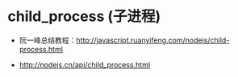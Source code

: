 # child_process (子进程)

* 阮一峰总结教程：http://javascript.ruanyifeng.com/nodejs/child-process.html

* http://nodejs.cn/api/child_process.html

